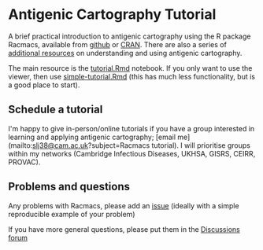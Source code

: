 # Antigenic Cartography Tutorial

A brief practical introduction to antigenic cartography using the R package Racmacs, available from [github](https://github.com/acorg/Racmacs/) or [CRAN](https://cloud.r-project.org/web/packages/Racmacs/index.html). There are also a series of [additional resources](https://acorg.github.io/Racmacs/index.html) on understanding and using antigenic cartography.

The main resource is the [tutorial.Rmd](tutorial.Rmd) notebook. If you only want to use the viewer, then use [simple-tutorial.Rmd](simple-tutorial.Rmd) (this has much less functionality, but is a good place to start).

## Schedule a tutorial

I'm happy to give in-person/online tutorials if you have a group interested in learning and applying antigenic cartography; [email me](mailto:slj38@cam.ac.uk?subject=Racmacs tutorial). I will prioritise groups within my networks (Cambridge Infectious Diseases, UKHSA, GISRS, CEIRR, PROVAC).

## Problems and questions

Any problems with Racmacs, please add an [issue](https://github.com/acorg/Racmacs/issues) (ideally with a simple reproducible example of your problem)
 
If you have more general questions, please put them in the [Discussions forum](https://github.com/acorg/Racmacs/discussions)
